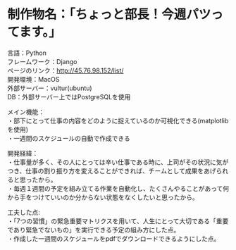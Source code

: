 # 制作物名：「ちょっと部長！今週パツってます。」  
言語：Python  
フレームワーク：Django  
ページのリンク：http://45.76.98.152/list/  
開発環境：MacOS  
外部サーバー：vultur(ubuntu)  
DB：外部サーバー上ではPostgreSQLを使用  

メイン機能：  
・部下にとって仕事の内容をどのように捉えているのか可視化できる(matplotlibを使用)  
・一週間のスケジュールの自動で作成できる   

開発経緯：  
・仕事量が多く、その人にとっては辛い仕事である時に、上司がその状況に気がつき、仕事の割り振り方を変えることができれば、チームとして成果をあげられると思ったから。  
・毎週１週間の予定を組み立てる作業を自動化し、たくさんやることがあって何から手をつけていいのか分からない状態をなくしたいと思ったから。  

工夫した点:   
・「7つの習慣」の緊急重要マトリクスを用いて、人生にとって大切である「重要であり緊急でないもの」を実行できる予定の組み方にした点。  
・作成した一週間のスケジュールをpdfでダウンロードできるようにした点。  
